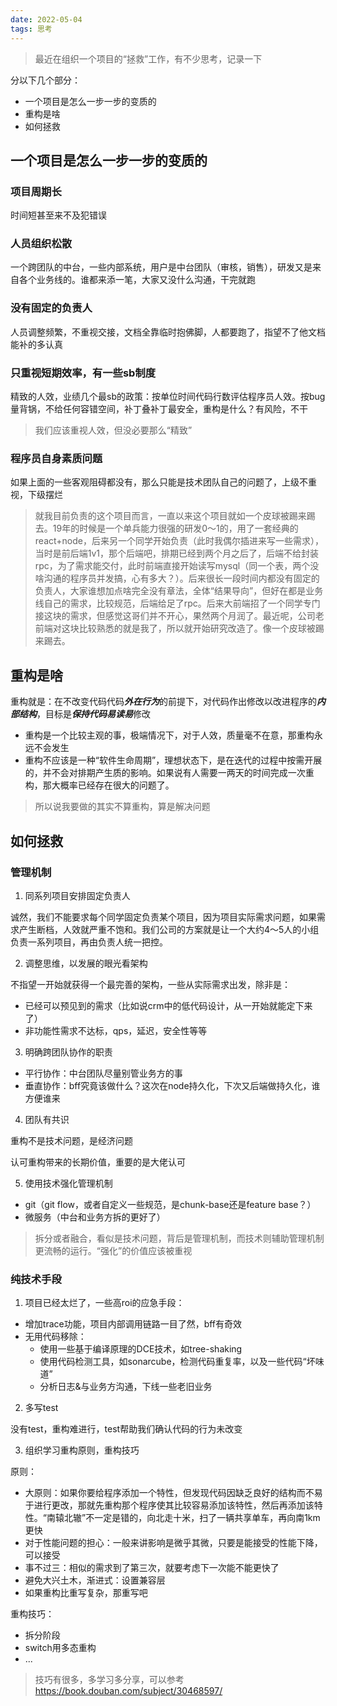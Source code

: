 ```yaml
---
date: 2022-05-04
tags: 思考
---
```


> 最近在组织一个项目的“拯救”工作，有不少思考，记录一下

分以下几个部分：

- 一个项目是怎么一步一步的变质的
- 重构是啥
- 如何拯救

## 一个项目是怎么一步一步的变质的

### 项目周期长

时间短甚至来不及犯错误

### 人员组织松散

一个跨团队的中台，一些内部系统，用户是中台团队（审核，销售），研发又是来自各个业务线的。谁都来添一笔，大家又没什么沟通，干完就跑

### 没有固定的负责人

人员调整频繁，不重视交接，文档全靠临时抱佛脚，人都要跑了，指望不了他文档能补的多认真

### 只重视短期效率，有一些sb制度

精致的人效，业绩几个最sb的政策：按单位时间代码行数评估程序员人效。按bug量背锅，不给任何容错空间，补丁叠补丁最安全，重构是什么？有风险，不干

> 我们应该重视人效，但没必要那么“精致”

### 程序员自身素质问题

如果上面的一些客观阻碍都没有，那么只能是技术团队自己的问题了，上级不重视，下级摆烂

> 就我目前负责的这个项目而言，一直以来这个项目就如一个皮球被踢来踢去。19年的时候是一个单兵能力很强的研发0～1的，用了一套经典的react+node，后来另一个同学开始负责（此时我偶尔插进来写一些需求），当时是前后端1v1，那个后端吧，排期已经到两个月之后了，后端不给封装rpc，为了需求能交付，此时前端直接开始读写mysql（同一个表，两个没啥沟通的程序员并发搞，心有多大？）。后来很长一段时间内都没有固定的负责人，大家谁想加点啥完全没有章法，全体“结果导向”，但好在都是业务线自己的需求，比较规范，后端给足了rpc。后来大前端招了一个同学专门接这块的需求，但感觉这哥们并不开心，果然两个月润了。最近呢，公司老前端对这块比较熟悉的就是我了，所以就开始研究改造了。像一个皮球被踢来踢去。

## 重构是啥

重构就是：在不改变代码代码***外在行为***的前提下，对代码作出修改以改进程序的***内部结构***，目标是***保持代码易读易***修改

- 重构是一个比较主观的事，极端情况下，对于人效，质量毫不在意，那重构永远不会发生
- 重构不应该是一种“软件生命周期”，理想状态下，是在迭代的过程中按需开展的，并不会对排期产生质的影响。如果说有人需要一两天的时间完成一次重构，那大概率已经存在很大的问题了。

> 所以说我要做的其实不算重构，算是解决问题

## 如何拯救

### 管理机制

1. 同系列项目安排固定负责人

诚然，我们不能要求每个同学固定负责某个项目，因为项目实际需求问题，如果需求产生断档，人效就严重不饱和。我们公司的方案就是让一个大约4～5人的小组负责一系列项目，再由负责人统一把控。

2. 调整思维，以发展的眼光看架构

不指望一开始就获得一个最完善的架构，一些从实际需求出发，除非是：

- 已经可以预见到的需求（比如说crm中的低代码设计，从一开始就能定下来了）
- 非功能性需求不达标，qps，延迟，安全性等等

3. 明确跨团队协作的职责

- 平行协作：中台团队尽量别管业务方的事
- 垂直协作：bff究竟该做什么？这次在node持久化，下次又后端做持久化，谁方便谁来

4. 团队有共识

重构不是技术问题，是经济问题

认可重构带来的长期价值，重要的是大佬认可

5. 使用技术强化管理机制

- git（git flow，或者自定义一些规范，是chunk-base还是feature base？）
- 微服务（中台和业务方拆的更好了）

> 拆分或者融合，看似是技术问题，背后是管理机制，而技术则辅助管理机制更流畅的运行。“强化”的价值应该被重视

### 纯技术手段

1. 项目已经太烂了，一些高roi的应急手段：

- 增加trace功能，项目内部调用链路一目了然，bff有奇效
- 无用代码移除：
    - 使用一些基于编译原理的DCE技术，如tree-shaking
    - 使用代码检测工具，如sonarcube，检测代码重复率，以及一些代码“坏味道”
    - 分析日志&与业务方沟通，下线一些老旧业务

2. 多写test

没有test，重构难进行，test帮助我们确认代码的行为未改变

3. 组织学习重构原则，重构技巧

原则：

- 大原则：如果你要给程序添加一个特性，但发现代码因缺乏良好的结构而不易于进行更改，那就先重构那个程序使其比较容易添加该特性，然后再添加该特性。“南辕北辙”不一定是错的，向北走十米，扫了一辆共享单车，再向南1km更快
- 对于性能问题的担心：一般来讲影响是微乎其微，只要是能接受的性能下降，可以接受
- 事不过三：相似的需求到了第三次，就要考虑下一次能不能更快了
- 避免大兴土木，渐进式：设置兼容层
- 如果重构比重写复杂，那重写吧

重构技巧：

- 拆分阶段
- switch用多态重构
- ...

> 技巧有很多，多学习多分享，可以参考 https://book.douban.com/subject/30468597/


